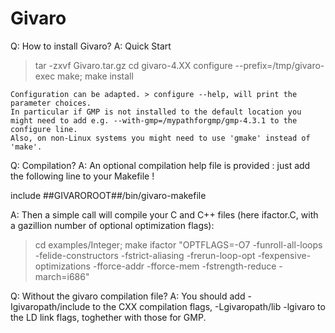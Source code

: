 Givaro
======

Q: How to install Givaro?
A: Quick Start

> tar -zxvf Givaro.tar.gz
> cd givaro-4.XX
> configure --prefix=/tmp/givaro-exec
> make; make install

	Configuration can be adapted. > configure --help, will print the parameter choices.
	In particular if GMP is not installed to the default location you might need to add e.g. --with-gmp=/mypathforgmp/gmp-4.3.1 to the configure line.
	Also, on non-Linux systems you might need to use 'gmake' instead of 'make'.

Q: Compilation?
A: An optional compilation help file is provided : just add the following line to your Makefile !

include ##GIVAROROOT##/bin/givaro-makefile

A: Then a simple call will compile your C and C++ files  (here ifactor.C, with a gazillion number of optional optimization flags):

> cd examples/Integer; make ifactor "OPTFLAGS=-O7 -funroll-all-loops -felide-constructors -fstrict-aliasing -frerun-loop-opt -fexpensive-optimizations -fforce-addr -fforce-mem -fstrength-reduce -march=i686"


Q: Without the givaro compilation file?
A: You should add -Igivaropath/include to the CXX compilation flags, -Lgivaropath/lib -lgivaro to the LD link flags, toghether with those for GMP.
